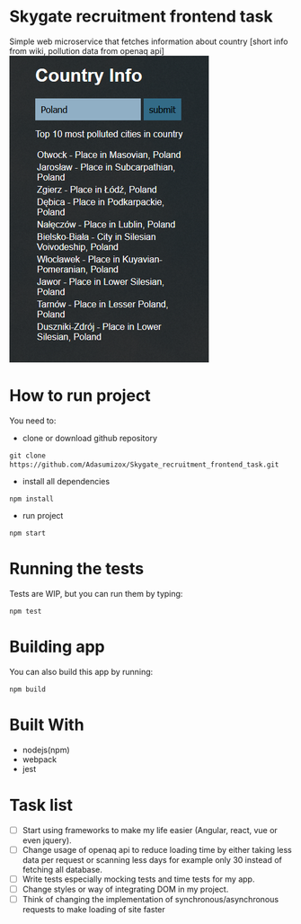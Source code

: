 # Skygate recruitment frontend task
Simple web microservice that fetches information about country [short info from wiki, pollution data from openaq api]
![screenshot](Project.png?raw=true)

# How to run project
You need to:
- clone or download github repository
```
git clone https://github.com/Adasumizox/Skygate_recruitment_frontend_task.git
```
- install all dependencies
``` 
npm install
```
- run project
```
npm start
```

# Running the tests
Tests are WIP, but you can run them by typing:
```
npm test
```

# Building app
You can also build this app by running:
```
npm build
```

# Built With
- nodejs(npm)
- webpack
- jest

# Task list
- [ ] Start using frameworks to make my life easier (Angular, react, vue or even jquery).
- [ ] Change usage of openaq api to reduce loading time by either taking less data per request or scanning less days for example only 30 instead of fetching all database.
- [ ] Write tests especially mocking tests and time tests for my app.
- [ ] Change styles or way of integrating DOM in my project.
- [ ] Think of changing the implementation of synchronous/asynchronous requests to make loading of site faster